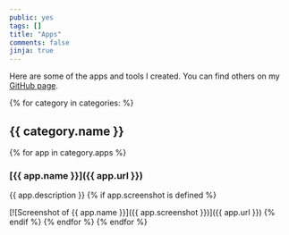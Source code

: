 ```yaml
---
public: yes
tags: []
title: "Apps"
comments: false
jinja: true
---
```


Here are some of the apps and tools I created. You can find others on my [GitHub page](http://github.com/agateau).

{% for category in categories: %}
## {{ category.name }}
{% for app in category.apps %}
### [{{ app.name }}]({{ app.url }})

{{ app.description }}
{% if app.screenshot is defined %}

[![Screenshot of {{ app.name }}]({{ app.screenshot }})]({{ app.url }})
{% endif %}
{% endfor %}
{% endfor %}
